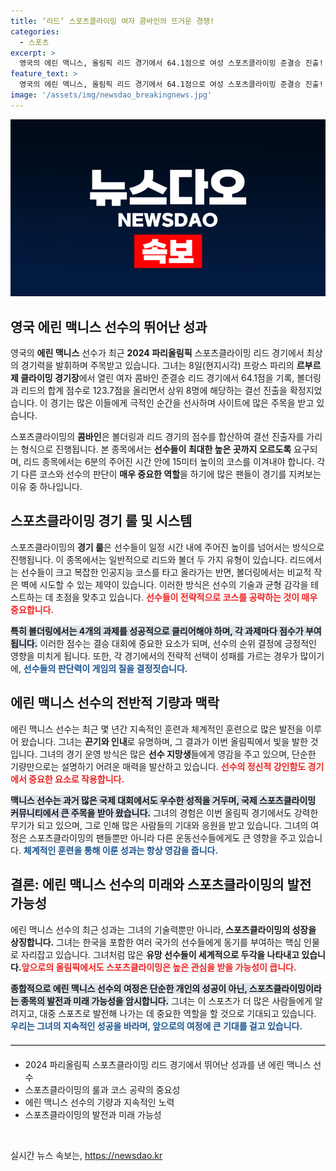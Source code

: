 ```yaml
---
title: ‘리드’ 스포츠클라이밍 여자 콤바인의 뜨거운 경쟁!
categories:
  - 스포츠
excerpt: >
  영국의 에린 맥니스, 올림픽 리드 경기에서 64.1점으로 여성 스포츠클라이밍 준결승 진출! 탁월한 실력과 독창적인 코스 공략법으로 팬들의 시선을 사로잡았다.
feature_text: >
  영국의 에린 맥니스, 올림픽 리드 경기에서 64.1점으로 여성 스포츠클라이밍 준결승 진출! 탁월한 실력과 독창적인 코스 공략법으로 팬들의 시선을 사로잡았다.
image: '/assets/img/newsdao_breakingnews.jpg'
---
```


<p><img src="/assets/img/newsdao_breakingnews.jpg" alt="koreaapp 속보" /></p>

<h2 data-ke-size="size26">영국 에린 맥니스 선수의 뛰어난 성과</h2>

<p data-ke-size="size16">영국의 <b>에린 맥니스</b> 선수가 최근 <b>2024 파리올림픽</b> 스포츠클라이밍 리드 경기에서 최상의 경기력을 발휘하며 주목받고 있습니다. 그녀는 8일(현지시각) 프랑스 파리의 <b>르부르제 클라이밍 경기장</b>에서 열린 여자 콤바인 준결승 리드 경기에서 64.1점을 기록, 볼더링과 리드의 합계 점수로 123.7점을 올리면서 상위 8명에 해당하는 결선 진출을 확정지었습니다. 이 경기는 많은 이들에게 극적인 순간을 선사하며 사이트에 많은 주목을 받고 있습니다. </p>

<p data-ke-size="size16">스포츠클라이밍의 <b>콤바인</b>은 볼더링과 리드 경기의 점수를 합산하여 결선 진출자를 가리는 형식으로 진행됩니다. 본 종목에서는 <b>선수들이 최대한 높은 곳까지 오르도록</b> 요구되며, 리드 종목에서는 6분의 주어진 시간 안에 15미터 높이의 코스를 이겨내야 합니다. 각기 다른 코스와 선수의 판단이 <b>매우 중요한 역할</b>을 하기에 많은 팬들이 경기를 지켜보는 이유 중 하나입니다.</p>

<h2 data-ke-size="size26">스포츠클라이밍 경기 룰 및 시스템</h2>

<p data-ke-size="size16">스포츠클라이밍의 <b>경기 룰</b>은 선수들이 일정 시간 내에 주어진 높이를 넘어서는 방식으로 진행됩니다. 이 종목에서는 일반적으로 리드와 볼더 두 가지 유형이 있습니다. 리드에서는 선수들이 크고 복잡한 인공지능 코스를 타고 올라가는 반면, 볼더링에서는 비교적 작은 벽에 시도할 수 있는 제약이 있습니다. 이러한 방식은 선수의 기술과 균형 감각을 테스트하는 데 초점을 맞추고 있습니다. <b><span style="color: #ee2323;">선수들이 전략적으로 코스를 공략하는 것이 매우 중요합니다.</span></b></p>

<p data-ke-size="size16"><b><span style="background-color: #21538527;">특히 볼더링에서는 4개의 과제를 성공적으로 클리어해야 하며, 각 과제마다 점수가 부여됩니다.</span></b> 이러한 점수는 결승 대회에 중요한 요소가 되며, 선수의 순위 결정에 긍정적인 영향을 미치게 됩니다. 또한, 각 경기에서의 전략적 선택이 성패를 가르는 경우가 많이기에, <b><span style="color: #1a5490;">선수들의 판단력이 게임의 질을 결정짓습니다.</span></b></p>

<h2 data-ke-size="size26">에린 맥니스 선수의 전반적 기량과 맥락</h2>

<p data-ke-size="size16">에린 맥니스 선수는 최근 몇 년간 지속적인 훈련과 체계적인 훈련으로 많은 발전을 이루어 왔습니다. 그녀는 <b>끈기와 인내</b>로 유명하며, 그 결과가 이번 올림픽에서 빛을 발한 것입니다. 그녀의 경기 운영 방식은 많은 <b>선수 지망생</b>들에게 영감을 주고 있으며, 단순한 기량만으로는 설명하기 어려운 매력을 발산하고 있습니다. <b><span style="color: #ee2323;">선수의 정신적 강인함도 경기에서 중요한 요소로 작용합니다.</span></b></p>

<p data-ke-size="size16"><b><span style="background-color: #21538527;">맥니스 선수는 과거 많은 국제 대회에서도 우수한 성적을 거두며, 국제 스포츠클라이밍 커뮤니티에서 큰 주목을 받아 왔습니다.</span></b> 그녀의 경험은 이번 올림픽 경기에서도 강력한 무기가 되고 있으며, 그로 인해 많은 사람들의 기대와 응원을 받고 있습니다. 그녀의 여정은 스포츠클라이밍의 팬들뿐만 아니라 다른 운동선수들에게도 큰 영향을 주고 있습니다. <b><span style="color: #1a5490;">체계적인 훈련을 통해 이룬 성과는 항상 영감을 줍니다.</span></b></p>

<h2 data-ke-size="size26">결론: 에린 맥니스 선수의 미래와 스포츠클라이밍의 발전 가능성</h2>

<p data-ke-size="size16">에린 맥니스 선수의 최근 성과는 그녀의 기술력뿐만 아니라,<b> 스포츠클라이밍의 성장을 상징합니다.</b> 그녀는 한국을 포함한 여러 국가의 선수들에게 동기를 부여하는 핵심 인물로 자리잡고 있습니다. 그녀처럼 많은 <b>유망 선수들이 세계적으로 두각을 나타내고 있습니다.</b><b><span style="color: #ee2323;">앞으로의 올림픽에서도 스포츠클라이밍은 높은 관심을 받을 가능성이 큽니다.</span></b></p>

<p data-ke-size="size16"><b><span style="background-color: #21538527;">종합적으로 에린 맥니스 선수의 여정은 단순한 개인의 성공이 아닌, 스포츠클라이밍이라는 종목의 발전과 미래 가능성을 암시합니다.</span></b> 그녀는 이 스포츠가 더 많은 사람들에게 알려지고, 대중 스포츠로 발전해 나가는 데 중요한 역할을 할 것으로 기대되고 있습니다. <b><span style="color: #1a5490;">우리는 그녀의 지속적인 성공을 바라며, 앞으로의 여정에 큰 기대를 걸고 있습니다.</span></b></p>

<hr style="border: 0; border-top: 1px solid #ccc; height: 1px; margin: 20px 0;"/>

<ul>
    <li>2024 파리올림픽 스포츠클라이밍 리드 경기에서 뛰어난 성과를 낸 에린 맥니스 선수</li>
    <li>스포츠클라이밍의 룰과 코스 공략의 중요성</li>
    <li>에린 맥니스 선수의 기량과 지속적인 노력</li>
    <li>스포츠클라이밍의 발전과 미래 가능성</li>
</ul>

<p data-ke-size="size16">&nbsp;</p>
실시간 뉴스 속보는, <a href="https://newsdao.kr" rel="dofollow">https://newsdao.kr</a>


